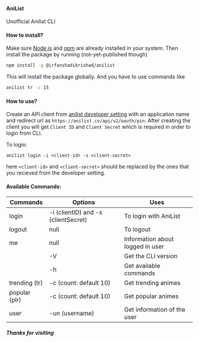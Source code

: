 #### AniList

Unofficial Anilist CLI

#### How to install?

Make sure [Node.js](https://nodejs.org/en) and [npm](https://www.npmjs.com) are already installed in your system.
Then install the package by running (not-yet-published though)

```bash
npm install -g @irfanshadikrishad/anilist
```

This will install the package globally. And you have to use commands like

```bash
anilist tr -c 15
```

#### How to use?

Create an API client from [anilist developer setting](https://anilist.co/settings/developer) with an application name and redirect url as `https://anilist.co/api/v2/oauth/pin`. After creating the client you will get `Client ID` and `Client Secret` which is required in order to login from CLI.

To login:

```
anilist login -i <client-id> -s <client-secret>
```

here `<client-id>` and `<client-secret>` should be replaced by the ones that you recieved from the developer setting.

#### Available Commands:

| Commands      | Options                             | Uses                             |
| ------------- | ----------------------------------- | -------------------------------- |
| login         | -i (clientID) and -s (clientSecret) | To login with AniList            |
| logout        | null                                | To logout                        |
| me            | null                                | Information about logged in user |
|               | -V                                  | Get the CLI version              |
|               | -h                                  | Get available commands           |
| trending (tr) | -c (count: default 10)              | Get trending animes              |
| popular (plr) | -c (count: default 10)              | Get popular animes               |
| user          | -un (username)                      | Get information of the user      |

#### **_Thanks for visiting_**
